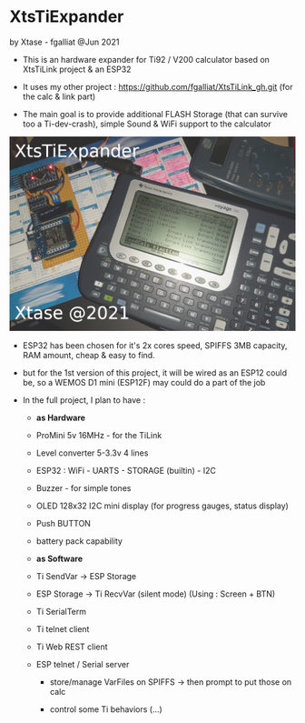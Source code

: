# XtsTiExpander

by Xtase - fgalliat @Jun 2021

- This is an hardware expander for Ti92 / V200 calculator based on XtsTiLink project & an ESP32

- It uses my other project : https://github.com/fgalliat/XtsTiLink_gh.git (for the calc & link part)

  

- The main goal is to provide additional FLASH Storage (that can survive too a Ti-dev-crash), simple Sound & WiFi support to the calculator


![Expander & V200](./pictures/v200-expander.jpg)

- ESP32 has been chosen for it's 2x cores speed, SPIFFS 3MB capacity, RAM amount, cheap & easy to find.

- but for the 1st version of this project, it will be wired as an ESP12 could be, so a WEMOS D1 mini (ESP12F) may could do a part of the job

- In the full project, I plan to have :

  - **as Hardware**

  - ProMini 5v 16MHz - for the TiLink

  - Level converter 5-3.3v 4 lines

  - ESP32 : WiFi - UARTS - STORAGE (builtin) - I2C

  - Buzzer - for simple tones

  - OLED 128x32 I2C mini display (for progress gauges, status display)

  - Push BUTTON

  - battery pack capability

  - **as Software**

  - Ti SendVar -> ESP Storage

  - ESP Storage -> Ti RecvVar (silent mode) (Using : Screen + BTN)

  - Ti SerialTerm

  - Ti telnet client

  - Ti Web REST client

  - ESP telnet / Serial server

    - store/manage VarFiles on SPIFFS -> then prompt to put those on calc

    - control some Ti behaviors (...)

      

